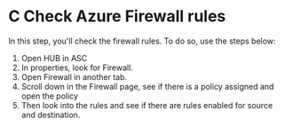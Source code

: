 <properties
 pageTitle="C Check Azure Firewall rules"
 description="C Check Azure Firewall rules"
 service="Microsoft.network"
 resource="Microsoft.network/virtualWans"
 authors="CloudNet_VirtualWAN"
 ms.author="CloudNet_VirtualWAN"
 displayOrder=""
 selfHelpType="TSG_Content"
 supportTopicIds=""
 resourceTags=""
 productPesIds=""
 cloudEnvironments="public, fairfax, usnat, ussec"
 articleId="a9085d9f-3f37-4a95-aecc-7d0aaf5a772b"
 ownershipId="CloudNet_VirtualWAN"
/>

# C Check Azure Firewall rules

In this step, you'll check the firewall rules. To do so, use the steps below:

1. Open HUB in ASC
1. In properties, look for Firewall.
1. Open Firewall in another tab.
1. Scroll down in the Firewall page, see if there is a policy assigned and open the policy
1. Then look into the rules and see if there are rules enabled for source and destination.
